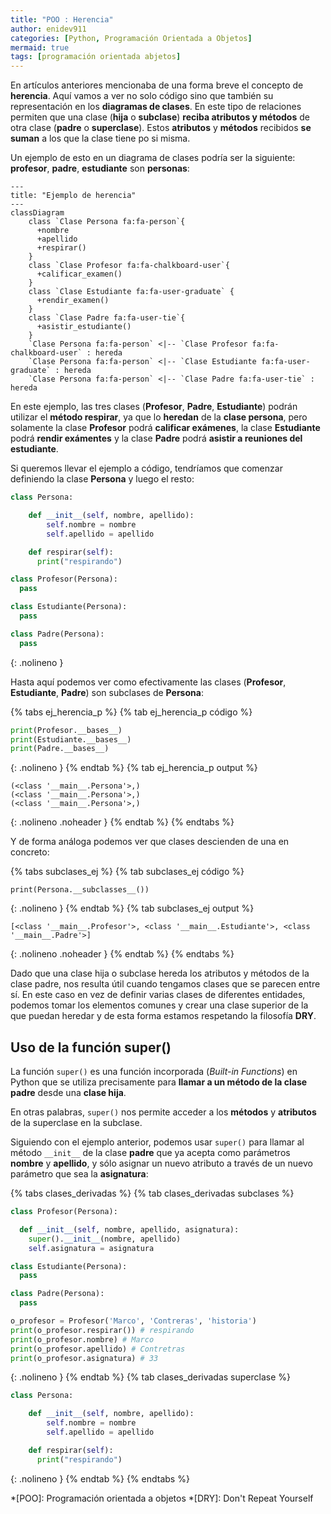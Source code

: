 ```yaml
---
title: "POO : Herencia"
author: enidev911
categories: [Python, Programación Orientada a Objetos]
mermaid: true
tags: [programación orientada abjetos]
---
```


En artículos anteriores mencionaba de una forma breve el concepto de **herencia**. Aquí vamos a ver no solo código sino que también su representación en los **diagramas de clases**. En este tipo de relaciones permiten que una clase (**hija** o **subclase**) **reciba atributos y métodos** de otra clase (**padre** o **superclase**). Estos **atributos** y **métodos** recibidos **se suman** a los que la clase tiene po si misma.

Un ejemplo de esto en un diagrama de clases podría ser la siguiente: **profesor**, **padre**, **estudiante** son **personas**:

```mermaid
---
title: "Ejemplo de herencia"
---
classDiagram
    class `Clase Persona fa:fa-person`{
      +nombre
      +apellido
      +respirar()
    }
    class `Clase Profesor fa:fa-chalkboard-user`{
      +calificar_examen()
    }
    class `Clase Estudiante fa:fa-user-graduate` {
      +rendir_examen()
    }
    class `Clase Padre fa:fa-user-tie`{
      +asistir_estudiante()
    }
    `Clase Persona fa:fa-person` <|-- `Clase Profesor fa:fa-chalkboard-user` : hereda
    `Clase Persona fa:fa-person` <|-- `Clase Estudiante fa:fa-user-graduate` : hereda
    `Clase Persona fa:fa-person` <|-- `Clase Padre fa:fa-user-tie` : hereda
```

En este ejemplo, las tres clases (**Profesor**, **Padre**, **Estudiante**) podrán utilizar el **método respirar**, ya que lo **heredan** de la **clase persona**, pero solamente la clase **Profesor** podrá **calificar exámenes**, la clase **Estudiante** podrá **rendir exámentes** y la clase **Padre** podrá **asistir a reuniones del estudiante**.


Si queremos llevar el ejemplo a código, tendríamos que comenzar definiendo la clase **Persona** y luego el resto:

```py
class Persona:

    def __init__(self, nombre, apellido):
        self.nombre = nombre
        self.apellido = apellido

    def respirar(self):
      print("respirando")

class Profesor(Persona):
  pass

class Estudiante(Persona):
  pass

class Padre(Persona):
  pass
```
{: .nolineno }

Hasta aquí podemos ver como efectivamente las clases (**Profesor**, **Estudiante**, **Padre**) son subclases de **Persona**:

{% tabs ej_herencia_p %}
{% tab ej_herencia_p código %}
```python
print(Profesor.__bases__)
print(Estudiante.__bases__)
print(Padre.__bases__)
```
{: .nolineno }
{% endtab %}
{% tab ej_herencia_p output %}
```
(<class '__main__.Persona'>,)
(<class '__main__.Persona'>,)
(<class '__main__.Persona'>,)
```
{: .nolineno .noheader }
{% endtab %}
{% endtabs %}

Y de forma análoga podemos ver que clases descienden de una en concreto:

{% tabs subclases_ej %}
{% tab subclases_ej código %}
```
print(Persona.__subclasses__())
```
{: .nolineno }
{% endtab %}
{% tab subclases_ej output %}
```
[<class '__main__.Profesor'>, <class '__main__.Estudiante'>, <class '__main__.Padre'>]
```
{: .nolineno .noheader }
{% endtab %}
{% endtabs %}

Dado que una clase hija o subclase hereda los atributos y métodos de la clase padre, nos resulta útil cuando tengamos clases que se parecen entre sí. En este caso en vez de definir varias clases de diferentes entidades, podemos tomar los elementos comunes y crear una clase superior de la que puedan heredar y de esta forma estamos respetando la filosofía **DRY**.

## Uso de la función super()

La función `super()` es una función incorporada (*Built-in Functions*) en Python que se utiliza precisamente para **llamar a un método de la clase padre** desde una **clase hija**.

En otras palabras, `super()` nos permite acceder a los **métodos** y **atributos** de la superclase en la subclase.


Siguiendo con el ejemplo anterior, podemos usar `super()` para llamar al método `__init__` de la clase **padre** que ya acepta como parámetros **nombre** y **apellido**, y sólo asignar un nuevo atributo a través de un nuevo parámetro que sea la **asignatura**:

{% tabs clases_derivadas %}
{% tab clases_derivadas subclases %}
```py
class Profesor(Persona):

  def __init__(self, nombre, apellido, asignatura):
    super().__init__(nombre, apellido)
    self.asignatura = asignatura

class Estudiante(Persona):
  pass

class Padre(Persona):
  pass

o_profesor = Profesor('Marco', 'Contreras', 'historia')
print(o_profesor.respirar()) # respirando
print(o_profesor.nombre) # Marco
print(o_profesor.apellido) # Contretras
print(o_profesor.asignatura) # 33
```
{: .nolineno }
{% endtab %}
{% tab clases_derivadas superclase %}
```python
class Persona:

    def __init__(self, nombre, apellido):
        self.nombre = nombre
        self.apellido = apellido

    def respirar(self):
      print("respirando")
```
{: .nolineno }
{% endtab %}
{% endtabs %}


*[POO]: Programación orientada a objetos
*[DRY]: Don't Repeat Yourself
